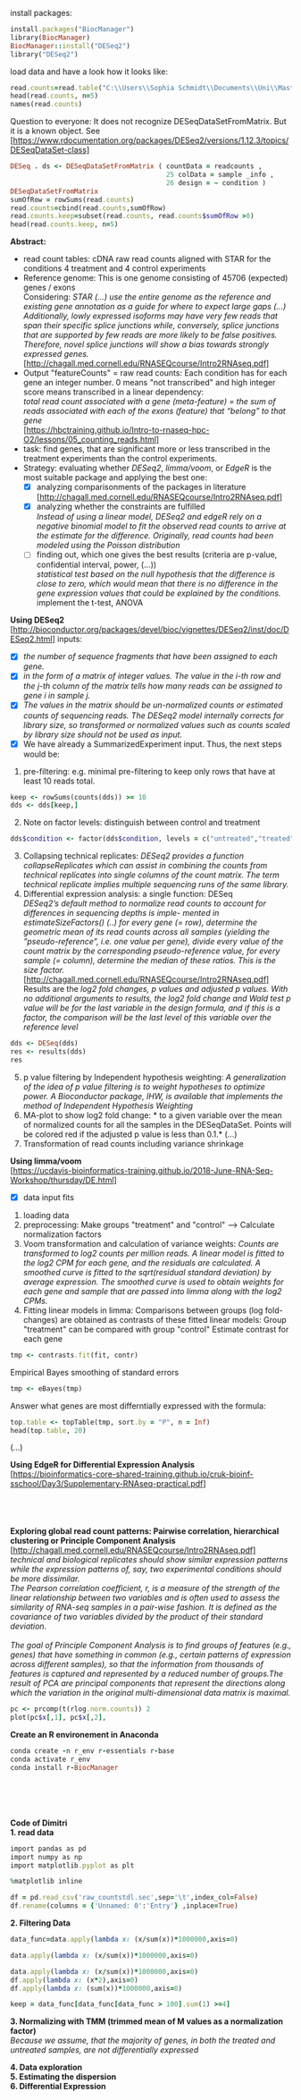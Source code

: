 install packages:
```ruby
install.packages("BiocManager")
library(BiocManager)
BiocManager::install("DESeq2")
library("DESeq2") 
```
load data and have a look how it looks like:
```ruby
read.counts=read.table("C:\\Users\\Sophia Schmidt\\Documents\\Uni\\Master\\Programming for Life Science\\raw_countstdl.txt")
head(read.counts, n=5)
names(read.counts)
```

Question to everyone: It does not recognize DESeqDataSetFromMatrix. But it is a known object. See [https://www.rdocumentation.org/packages/DESeq2/versions/1.12.3/topics/DESeqDataSet-class]
```ruby
DESeq . ds <- DESeqDataSetFromMatrix ( countData = readcounts ,
                                       25 colData = sample _info ,
                                       26 design = ~ condition )
DESeqDataSetFromMatrix
sumOfRow = rowSums(read.counts)
read.counts=cbind(read.counts,sumOfRow)
read.counts.keep=subset(read.counts, read.counts$sumOfRow >0)
head(read.counts.keep, n=5)
```


**Abstract:**<br/>
- read count tables: cDNA raw read counts aligned with STAR for the conditions 4 treatment and 4 control experiments<br/>
- Reference genome: This is one genome consisting of 45706 (expected) genes / exons<br/>
Considering: *STAR (...) use the entire genome as the reference and existing gene annotation as a guide for where to expect large gaps (...) Additionally, lowly expressed isoforms may have very few reads that span their specific splice junctions while, conversely, splice junctions that are supported by few reads are more likely to be false positives. Therefore, novel splice junctions will show a bias towards strongly expressed genes.* [http://chagall.med.cornell.edu/RNASEQcourse/Intro2RNAseq.pdf]
- Output "featureCounts" = raw read counts: Each condition has for each gene an integer number. 0 means "not transcribed" and high integer score means transcribed in a linear dependency:<br/>
*total read count associated with a gene (meta-feature) = the sum of reads associated with each of the exons (feature) that “belong” to that gene*<br/> 
[https://hbctraining.github.io/Intro-to-rnaseq-hpc-O2/lessons/05_counting_reads.html] 
- task: find genes, that are significant more or less transcribed in the treatment experiments than the control experiments.<br/>
- Strategy: evaluating whether *DESeq2*, *limma/voom*, or *EdgeR* is the most suitable package and applying the best one:
  - [x] analyzing comparisonments of the packages in literature
  [http://chagall.med.cornell.edu/RNASEQcourse/Intro2RNAseq.pdf]
  - [x] analyzing whether the constraints are fulfilled<br/>
  *Instead of using a linear model, DESeq2 and edgeR rely on a negative binomial model to fit the observed read counts to arrive at the estimate for the difference. Originally, read counts had been modeled using the Poisson distribution*<br/>
  - [ ] finding out, which one gives the best results (criteria are p-value, confidential interval, power, (...))<br/>
  *statistical test based on the null hypothesis that the difference is close to zero, which would mean that there is no difference in the gene expression values that could be explained by the conditions.*<br/>
  implement the t-test, ANOVA

**Using DESeq2**<br/>
[http://bioconductor.org/packages/devel/bioc/vignettes/DESeq2/inst/doc/DESeq2.html]
inputs: 
  - [x] *the number of sequence fragments that have been assigned to each gene.*
  - [x] *in the form of a matrix of integer values. The value in the i-th row and the j-th column of the matrix tells how many reads can be assigned to gene i in sample j.*
  - [x] *The values in the matrix should be un-normalized counts or estimated counts of sequencing reads. The DESeq2 model internally corrects for library size, so transformed or normalized values such as counts scaled by library size should not be used as input.*
- [x] We have already a SummarizedExperiment input. Thus, the next steps would be: 
1. pre-filtering: e.g. minimal pre-filtering to keep only rows that have at least 10 reads total.
```ruby
keep <- rowSums(counts(dds)) >= 10
dds <- dds[keep,]
```
2. Note on factor levels: distinguish between control and treatment
```ruby
dds$condition <- factor(dds$condition, levels = c("untreated","treated"))
```
3. Collapsing technical replicates: *DESeq2 provides a function collapseReplicates which can assist in combining the counts from technical replicates into single columns of the count matrix. The term technical replicate implies multiple sequencing runs of the same library.*
4. Differential expression analysis: a single function: DESeq<br/>
*DESeq2’s default method to normalize read counts to account for differences in sequencing depths is imple- mented in estimateSizeFactors() (..) for every gene (= row), determine the geometric mean of its read counts across all samples (yielding the ”pseudo-reference”, i.e. one value per gene), divide every value of the count matrix by the corresponding pseudo-reference value, for every sample (= column), determine the median of these ratios. This is the size factor.* [http://chagall.med.cornell.edu/RNASEQcourse/Intro2RNAseq.pdf]<br/>
Results are the *log2 fold changes, p values and adjusted p values. With no additional arguments to results, the log2 fold change and Wald test p value will be for the last variable in the design formula, and if this is a factor, the comparison will be the last level of this variable over the reference level*<br/>
```ruby
dds <- DESeq(dds)
res <- results(dds)
res
```
5. p value filtering by Independent hypothesis weighting: *A generalization of the idea of p value filtering is to weight hypotheses to optimize power. A Bioconductor package, IHW, is available that implements the method of Independent Hypothesis Weighting*
6. MA-plot to show log2 fold change: * to a given variable over the mean of normalized counts for all the samples in the DESeqDataSet. Points will be colored red if the adjusted p value is less than 0.1.*
(...)
7. Transformation of read counts including variance shrinkage

**Using limma/voom**<br/>
[https://ucdavis-bioinformatics-training.github.io/2018-June-RNA-Seq-Workshop/thursday/DE.html]
- [x] data input fits
1. loading data
2. preprocessing: Make groups "treatment" and "control"  --> Calculate normalization factors
3. Voom transformation and calculation of variance weights: *Counts are transformed to log2 counts per million reads. A linear model is fitted to the log2 CPM for each gene, and the residuals are calculated. A smoothed curve is fitted to the sqrt(residual standard deviation) by average expression. The smoothed curve is used to obtain weights for each gene and sample that are passed into limma along with the log2 CPMs.*
4. Fitting linear models in limma: Comparisons between groups (log fold-changes) are obtained as contrasts of these fitted linear models: Group "treatment" can be compared with group "control"
Estimate contrast for each gene
```ruby
tmp <- contrasts.fit(fit, contr)
```
Empirical Bayes smoothing of standard errors
```ruby
tmp <- eBayes(tmp)
```
Answer what genes are most differntially expressed with the formula:
```ruby
top.table <- topTable(tmp, sort.by = "P", n = Inf)
head(top.table, 20)
```
(...)

**Using EdgeR for Differential Expression Analysis**<br/>
[https://bioinformatics-core-shared-training.github.io/cruk-bioinf-sschool/Day3/Supplementary-RNAseq-practical.pdf]<br/>
<br/>
<br/>
<br/>
<br/>
**Exploring global read count patterns: Pairwise correlation, hierarchical clustering or Principle Component Analysis**<br/>
[http://chagall.med.cornell.edu/RNASEQcourse/Intro2RNAseq.pdf]<br/>
*technical and biological replicates should show similar expression patterns while the expression patterns of, say, two experimental conditions should be more dissimilar.*<br/>
*The Pearson correlation coefficient, r, is a measure of the strength of the linear relationship between two variables and is often used to assess the similarity of RNA-seq samples in a pair-wise fashion. It is defined as the covariance of two variables divided by the product of their standard deviation.*<br/>
<br/>
*The goal of Principle Component Analysis is to find groups of features (e.g., genes) that have something in common (e.g., certain patterns of expression across different samples), so that the information from thousands of features is captured and represented by a reduced number of groups.The result of PCA are principal components that represent the directions along which the variation in the original multi-dimensional data matrix is maximal.*
```ruby
pc <- prcomp(t(rlog.norm.counts)) 2
plot(pc$x[,1], pc$x[,2],
```

**Create an R environement in Anaconda**
```ruby
conda create -n r_env r-essentials r-base
conda activate r_env
conda install r-BiocManager
```




<br/><br/><br/><br/>
**Code of Dimitri**<br/>
**1. read data**
```ruby
import pandas as pd
import numpy as np
import matplotlib.pyplot as plt

%matplotlib inline

df = pd.read_csv('raw_countstdl.sec',sep='\t',index_col=False)
df.rename(columns = {'Unnamed: 0':'Entry'} ,inplace=True)
```

**2. Filtering Data**<br/>
```ruby
data_func=data.apply(lambda x: (x/sum(x))*1000000,axis=0)
```
```ruby
data.apply(lambda x: (x/sum(x))*1000000,axis=0)
```

```ruby
data.apply(lambda x: (x/sum(x))*1000000,axis=0)
df.apply(lambda x: (x*2),axis=0)
df.apply(lambda x: (sum(x))*1000000,axis=0) 
```
```ruby
keep = data_func[data_func[data_func > 100].sum(1) >=4]
```

**3. Normalizing with TMM (trimmed mean of M values as a normalization factor)**<br/>
*Because we assume, that the majority of genes, in both the treated and untreated samples, are not differentially expressed*

**4. Data exploration**<br/>
**5. Estimating the dispersion**<br/>
**6. Differential Expression**<br/>


